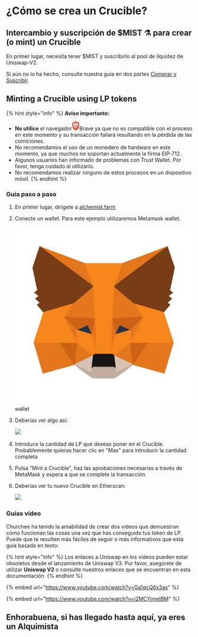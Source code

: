 # ¿Cómo se crea un Crucible?

## Intercambio y suscripción de $MIST ⚗️ para crear \(o mint\) un Crucible

En primer lugar, necesita tener $MIST y suscribirlo al pool de liquidez de Uniswap-V2.

Si aún no lo ha hecho, consulte nuestra guía en dos partes [Comprar y Suscribir](https://app.gitbook.com/@alchemist-docs/s/mist/~/drafts/-M_VHiL63dIBNcjxTUwi/v/spanish/acquiring-and-subscribing). 

## Minting a Crucible using LP tokens

{% hint style="info" %}
**Aviso importante:** 

* **No utilice** el navegador![](../../.gitbook/assets/brave.png)Brave ya que no es compatible con el proceso en este momento y su transacción fallará resultando en la pérdida de las comiciones.
* No recomendamos el uso de un monedero de hardware en este momento, ya que muchos no soportan actualmente la firma EIP-712.
* Algunos usuarios han informado de problemas con Trust Wallet. Por favor, tenga cuidado al utilizarlo.
* No recomendamos realizar ninguno de estos procesos en un dispositivo móvil.
{% endhint %}

### Guía paso a paso

1. En primer lugar, dirígete a [alchemist.farm](https://alchemist.farm/)
2. Conecte un wallet. Para este ejemplo utilizaremos Metamask wallet.

   ![](../../.gitbook/assets/metamask-fox.svg) wallet

3. Deberías ver algo así:

    ![](https://i.imgur.com/eimfv0e.png)

4. Introduce la cantidad de LP que deseas poner en el Crucible. Probablemente quieras hacer clic en "Max" para introducir la cantidad completa
5. Pulsa "Mint a Crucible", haz las aprobaciones necesarias a través de MetaMask y espera a que se complete la transacción.
6. Deberías ver tu nuevo Crucible en Etherscan:

    ![](https://i.imgur.com/9VBX6M6.png)

### Guías vídeo

Churchee ha tenido la amabilidad de crear dos vídeos que demuestran cómo funcionan las cosas una vez que has conseguido tus token de LP. Puede que te resulten más fáciles de seguir o más informativos que esta guía basada en texto:

{% hint style="info" %}
Los enlaces a Uniswap en los vídeos pueden estar obsoletos desde el lanzamiento de Uniswap V3. Por favor, asegúrete de utilizar **Uniswap V2** o consulte nuestros enlaces que se encuentran en esta documentación.
{% endhint %}

{% embed url="https://www.youtube.com/watch?v=Ga1qcQ6x3as" %}

{% embed url="https://www.youtube.com/watch?v=i2MCYimelBM" %}

## Enhorabuena, si has llegado hasta aquí, ya eres un Alquimista

